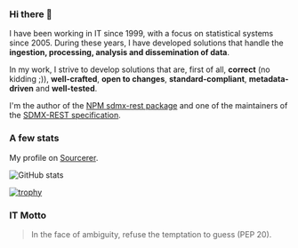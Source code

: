 ### Hi there 👋

I have been working in IT since 1999, with a focus on statistical systems since 2005. During these years, I have developed solutions that handle the **ingestion, processing, analysis and dissemination of data**. 

In my work, I strive to develop solutions that are, first of all, **correct** (no kidding ;)), **well-crafted**, **open to changes**, **standard-compliant**, **metadata-driven** and **well-tested**.

I'm the author of the [NPM sdmx-rest package](https://www.npmjs.com/package/sdmx-rest) and one of the maintainers of the [SDMX-REST specification](https://github.com/sdmx-twg/sdmx-rest).

### A few stats

My profile on [Sourcerer](https://sourcerer.io/sosna).

![GitHub stats](https://github-readme-stats.vercel.app/api?username=sosna&show_icons=true&hide_border=true&theme=vue&hide_title=true)

[![trophy](https://github-profile-trophy.vercel.app/?username=sosna)](https://github.com/sosna/github-profile-trophy)

### IT Motto

> In the face of ambiguity, refuse the temptation to guess (PEP 20).
